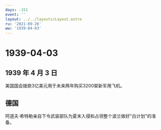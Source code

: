 ```yaml
---
days: -151
event: ''
layout: ../../layouts/Layout.astro
ru: '2021-09-26'
ww: '1939-04-03'
---
```


# 1939-04-03

## 1939 年 4 月 3 日

美国国会拨款3亿美元用于未来两年购买3200架新军用飞机。

## 德国

阿道夫·希特勒亲自下令武装部队为夏末入侵和占领整个波兰做好"白计划"的准备。
